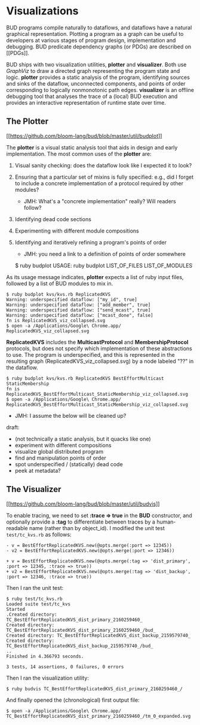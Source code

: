 # Visualizations

BUD programs compile naturally to dataflows, and dataflows have a natural graphical representation.  Plotting a program as a graph can be useful to developers at various stages of program design, implementation and debugging.  BUD predicate dependency graphs (or PDGs) are described on [[PDGs]].

BUD ships with two visualization utilities, __plotter__ and __visualizer__.  Both use _GraphViz_ to draw a directed graph representing the program state and logic.  __plotter__ provides a static analysis of the program, identifying sources and sinks of the dataflow, unconnected components, and points of order corresponding to logically nonmonotonic path edges. __visualizer__ is an offline debugging tool that analyses the trace of a (local) BUD execution and provides an interactive representation of runtime state over time.

## The Plotter 

[[https://github.com/bloom-lang/bud/blob/master/util/budplot]]

The __plotter__ is a visual static analysis tool that aids in design and early implementation.  The most common uses of the __plotter__ are:

1. Visual sanity checking: does the dataflow look like I expected it to look?
2. Ensuring that a particular set of mixins is fully specified: e.g., did I forget to include a concrete implementation of a protocol required by other modules?
    * JMH: What's a "concrete implementation" really?  Will readers follow?
3. Identifying dead code sections
4. Experimenting with different module compositions
5. Identifying and iteratively refining a program's points of order
    * JMH: you need a link to a definition of points of order somewhere

    $ ruby budplot 
    USAGE:
    ruby budplot LIST_OF_FILES LIST_OF_MODULES

As its usage message indicates, __plotter__ expects a list of ruby input files, followed by a list of BUD modules to mix in.

    $ ruby budplot kvs/kvs.rb ReplicatedKVS
    Warning: underspecified dataflow: ["my_id", true]
    Warning: underspecified dataflow: ["add_member", true]
    Warning: underspecified dataflow: ["send_mcast", true]
    Warning: underspecified dataflow: ["mcast_done", false]
    fn is ReplicatedKVS_viz_collapsed.svg
    $ open -a /Applications/Google\ Chrome.app/ ReplicatedKVS_viz_collapsed.svg

__ReplicatedKVS__ includes the __MulticastProtocol__ and __MembershipProtocol__ protocols, but does not specify which implementation of these abstractions to use.  The program is underspecified, and this is represented in the resulting graph (ReplicatedKVS_viz_collapsed.svg) by a node labeled "??" in the dataflow.

```
$ ruby budplot kvs/kvs.rb ReplicatedKVS BestEffortMulticast StaticMembership
fn is ReplicatedKVS_BestEffortMulticast_StaticMembership_viz_collapsed.svg
$ open -a /Applications/Google\ Chrome.app/ ReplicatedKVS_BestEffortMulticast_StaticMembership_viz_collapsed.svg
```

* JMH: I assume the below will be cleaned up?

draft:

* (not technically a static analysis, but it quacks like one)
* experiment with different compositions
* visualize global distributed program 
* find and manipulation points of order
* spot underspecified / (statically) dead code
* peek at metadata?

## The Visualizer

[[https://github.com/bloom-lang/bud/blob/master/util/budvis]]

To enable tracing, we need to set __:trace => true__ in the __BUD__ constructor, and optionally provide a __:tag__ to differentiate between traces by a human-readable name (rather than by object_id).  I modified the unit test `test/tc_kvs.rb` as follows:

```
- v = BestEffortReplicatedKVS.new(@opts.merge(:port => 12345))
- v2 = BestEffortReplicatedKVS.new(@opts.merge(:port => 12346))

+ v = BestEffortReplicatedKVS.new(@opts.merge(:tag => 'dist_primary', :port => 12345, :trace => true))
+ v2 = BestEffortReplicatedKVS.new(@opts.merge(:tag => 'dist_backup', :port => 12346, :trace => true))

```

Then I ran the unit test:

```
$ ruby test/tc_kvs.rb 
Loaded suite test/tc_kvs
Started
.Created directory: TC_BestEffortReplicatedKVS_dist_primary_2160259460_
Created directory: TC_BestEffortReplicatedKVS_dist_primary_2160259460_/bud_
Created directory: TC_BestEffortReplicatedKVS_dist_backup_2159579740_
Created directory: TC_BestEffortReplicatedKVS_dist_backup_2159579740_/bud_
..
Finished in 4.366793 seconds.

3 tests, 14 assertions, 0 failures, 0 errors
```

Then I ran the visualization utility:

```
$ ruby budvis TC_BestEffortReplicatedKVS_dist_primary_2160259460_/
```

And finally opened the (chronological) first output file:

```
$ open -a /Applications/Google\ Chrome.app/ TC_BestEffortReplicatedKVS_dist_primary_2160259460_/tm_0_expanded.svg
```
